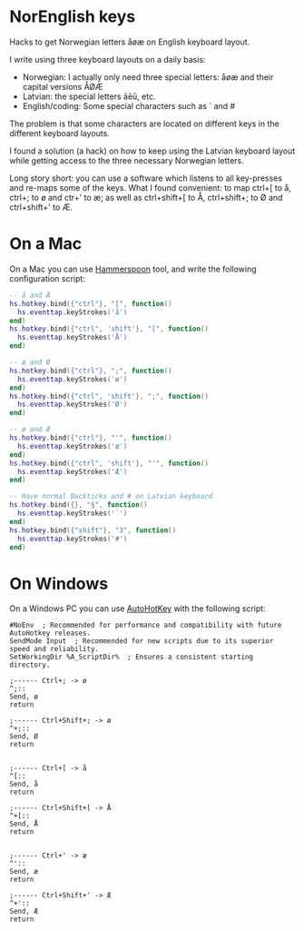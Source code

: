# NorEnglish keys

Hacks to get Norwegian letters åøæ on English keyboard layout.

I write using three keyboard layouts on a daily basis:

* Norwegian: I actually only need three special letters: åøæ and their capital versions ÅØÆ
* Latvian: the special letters āēū, etc.
* English/coding: Some special characters such as ` and #

The problem is that some characters are located on different keys in the different keyboard layouts.

I found a solution (a hack) on how to keep using the Latvian keyboard layout while getting access to
the three necessary Norwegian letters.

Long story short: you can use a software which listens to all key-presses and re-maps some of the
keys. What I found convenient: to map ctrl+[ to å, ctrl+; to ø and ctr+' to æ; as well as
ctrl+shift+[ to Å, ctrl+shift+; to Ø and ctrl+shift+' to Æ.

# On a Mac

On a Mac you can use [Hammerspoon](https://www.hammerspoon.org/) tool, and write the following
configuration script:

```lua
-- å and Å
hs.hotkey.bind({"ctrl"}, "[", function()
  hs.eventtap.keyStrokes('å')
end)
hs.hotkey.bind({"ctrl", 'shift'}, "[", function()
  hs.eventtap.keyStrokes('Å')
end)

-- ø and Ø
hs.hotkey.bind({"ctrl"}, ";", function()
  hs.eventtap.keyStrokes('ø')
end)
hs.hotkey.bind({"ctrl", 'shift'}, ";", function()
  hs.eventtap.keyStrokes('Ø')
end)

-- æ and Æ
hs.hotkey.bind({"ctrl"}, "'", function()
  hs.eventtap.keyStrokes('æ')
end)
hs.hotkey.bind({"ctrl", 'shift'}, "'", function()
  hs.eventtap.keyStrokes('Æ')
end)

-- Have normal Backticks and # on Latvian keyboard
hs.hotkey.bind({}, "§", function()
  hs.eventtap.keyStrokes('`')
end)
hs.hotkey.bind({"shift"}, "3", function()
  hs.eventtap.keyStrokes('#')
end)
```

# On Windows

On a Windows PC you can use [AutoHotKey](https://www.autohotkey.com/) with the following script:
```
#NoEnv  ; Recommended for performance and compatibility with future AutoHotkey releases.
SendMode Input  ; Recommended for new scripts due to its superior speed and reliability.
SetWorkingDir %A_ScriptDir%  ; Ensures a consistent starting directory.

;------ Ctrl+; -> ø
^;::
Send, ø
return

;------ Ctrl+Shift+; -> ø
^+;::
Send, Ø
return


;------ Ctrl+[ -> å
^[::
Send, å
return

;------ Ctrl+Shift+[ -> Å
^+[::
Send, Å
return


;------ Ctrl+' -> æ
^'::
Send, æ
return

;------ Ctrl+Shift+' -> Æ
^+'::
Send, Æ
return

```